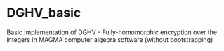 # DGHV_basic
Basic implementation of DGHV - Fully-homomorphic encryption over the integers in MAGMA computer algebra software (without bootstrapping)
